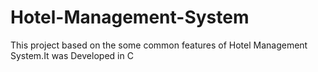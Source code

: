 # Hotel-Management-System
 This project based on the some common features of Hotel Management System.It was Developed in C
